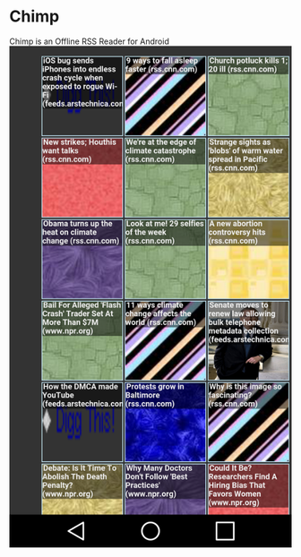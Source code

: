 # Chimp
Chimp is an Offline RSS Reader for Android
![Alt text](/Chimp-screenshot.png?raw=true "Chimp Screenshot")

